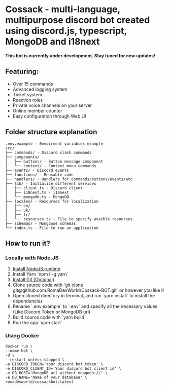 # Cossack - multi-language, multipurpose discord bot created using discord.js, typescript, MongoDB and i18next

**This bot is currently under development. Stay tuned for new updates!**

## Featuring:

<ul>
  <li>Over 15 commands</li>
  <li>Advanced logging system</li>
  <li>Ticket system</li>
  <li>Reaction roles</li>
  <li>Private voice channels on your server</li>
  <li>Online member counter</li>
  <li>Easy configuration through Web UI</li>
</ul>

## Folder structure explanation
```
.env.example - Envoirment variables example
src/
├── commands/ - Discord slash commands
├── components/
│   ├── buttons/ - Button message component
│   └── context/ - Context menu commands
├── events/ - Discord events
├── functions/ - Reusable code
├── handlers/ - Handlers for commands/buttons/events/etc
├── lib/ - Initialize different services
│   ├── client.ts - Discord client
│   ├── i18next.ts - i18next
│   └── mongodb.ts - MongoDB
├── locales/ - Resourses for localization
│   ├── en/
│   ├── uk/
│   ├── fr/
│   └── resourses.ts - File to specify avaible resourses
├── schemas/ - Mongoose schemas
└── index.ts - File to run an application
```

## How to run it?

### Locally with Node.JS

<ol>
  <li>
    <a href="https://nodejs.org/en">Install NodeJS runtime</a>
  </li>
  <li>
    <a>Install Yarn `npm i -g yarn`</a>
  </li>
  <li>
    <a href="https://git-scm.com/">Install Git (Optional)</a>
  </li>
  <li>
    Clone source code with `git clone git@github.com:RomaDevWorld/Cossack-BOT.git` or however you like it
  </li>
  <li>
    Open cloned directory in terminal, and run `yarn install` to install the dependencies 
  </li>
  <li>
    Rename `.env.example` to `.env` and specify all the necessary values (Like Discord Token or MongoDB url)
  </li>
  <li>
    Build source code with `yarn build`
  </li>
  <li>
    Run the app `yarn start`
  </li>
</ol>

### Using Docker

```
docker run \
--name bot \
-d \
--restart unless-stopped \
-e DISCORD_TOKEN='Your discord bot token' \
-e DISCORD_CLIENT_ID='Your discord bot client id' \
-e DB_HOST='MongoDB url without mongodb://' \
-e DB_NAME='Name of your database' \
romadevworld/cossackbot:latest
```
